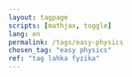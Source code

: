 ```yaml
---
layout: tagpage
scripts: [mathjax, toggle]
lang: en
permalink: /tags/easy-physics
chosen_tag: "easy physics"
ref: "tag lahka fyzika"
---
```

